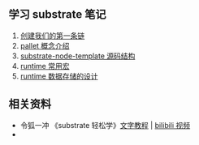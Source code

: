 ## 学习 substrate 笔记
1. [创建我们的第一条链](./创建我们的第一条链.md)
2. [pallet 概念介绍](./pallet概念介绍.md)
3. [substrate-node-template 源码结构](./substrate-node-template源码结构.md)
4. [runtime 常用宏](./runtime常用宏.md)
5. [runtime 数据存储的设计](./runtime数据存储的设计.md)


## 相关资料
- 令狐一冲 《substrate 轻松学》[文字教程](https://github.com/anonymousGiga/learn-substrate-easy) | [bilibili 视频](https://space.bilibili.com/485433391/channel/collectiondetail?sid=326053)
- 

